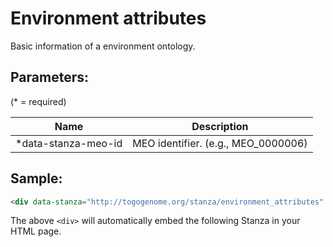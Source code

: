 Environment attributes
======================

Basic information of a environment ontology.

## Parameters:

(* = required)

| Name                | Description                         |
|---------------------|-------------------------------------|
| *data-stanza-meo-id | MEO identifier. (e.g., MEO_0000006) |


## Sample:

```html
<div data-stanza="http://togogenome.org/stanza/environment_attributes" data-stanza-meo-id="MEO_0000006"></div>
```

The above `<div>` will automatically embed the following Stanza in your HTML page.

<div data-stanza="/stanza/environment_attributes" data-stanza-meo-id="MEO_0000006"></div>

